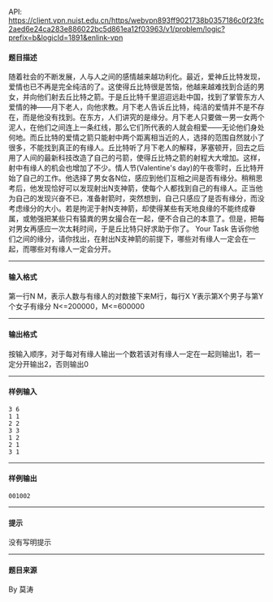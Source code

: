 API: https://client.vpn.nuist.edu.cn/https/webvpn893ff9021738b0357186c0f23fc2aed6e24ca283e886022bc5d861ea12f03963/v1/problem/logic?prefix=b&logicId=1891&enlink-vpn

#### 题目描述

随着社会的不断发展，人与人之间的感情越来越功利化。最近，爱神丘比特发现，爱情也已不再是完全纯洁的了。这使得丘比特很是苦恼，他越来越难找到合适的男女，并向他们射去丘比特之箭。于是丘比特千里迢迢远赴中国，找到了掌管东方人爱情的神——月下老人，向他求教。月下老人告诉丘比特，纯洁的爱情并不是不存在，而是他没有找到。在东方，人们讲究的是缘分。月下老人只要做一男一女两个泥人，在他们之间连上一条红线，那么它们所代表的人就会相爱——无论他们身处何地。而丘比特的爱情之箭只能射中两个距离相当近的人，选择的范围自然就小了很多，不能找到真正的有缘人。丘比特听了月下老人的解释，茅塞顿开，回去之后用了人间的最新科技改造了自己的弓箭，使得丘比特之箭的射程大大增加。这样，射中有缘人的机会也增加了不少。情人节(Valentine's day)的午夜零时，丘比特开始了自己的工作。他选择了男女各N位，感应到他们互相之间是否有缘分。稍稍思考后，他发现恰好可以发现射出N支神箭，使每个人都找到自己的有缘人。正当他为自己的发现兴奋不已，准备射箭时，突然想到，自己只感应了是否有缘分，而没考虑缘分的大小。若是拘泥于射N支神箭，却使得某些有天地良缘的不能终成眷属，或勉强把某些只有猿粪的男女撮合在一起，便不合自己的本意了。但是，把每对男女再感应一次太耗时间，于是丘比特只好求助于你了。 Your Task 告诉你他们之间的缘分，请你找出，在射出N支神箭的前提下，哪些对有缘人一定会在一起，而哪些对有缘人一定会分开。

---

#### 输入格式

第一行N M，表示人数与有缘人的对数接下来M行，每行X Y表示第X个男子与第Y个女子有缘分 N<=200000，M<=600000

---

#### 输出格式

按输入顺序，对于每对有缘人输出一个数若该对有缘人一定在一起则输出1，若一定分开输出2，否则输出0

---

#### 样例输入
```
3 6
1 1
2 2
3 3
1 2
2 1
3 1

```

---

#### 样例输出
```
001002

```

---

#### 提示

没有写明提示

---

#### 题目来源

By 莫涛